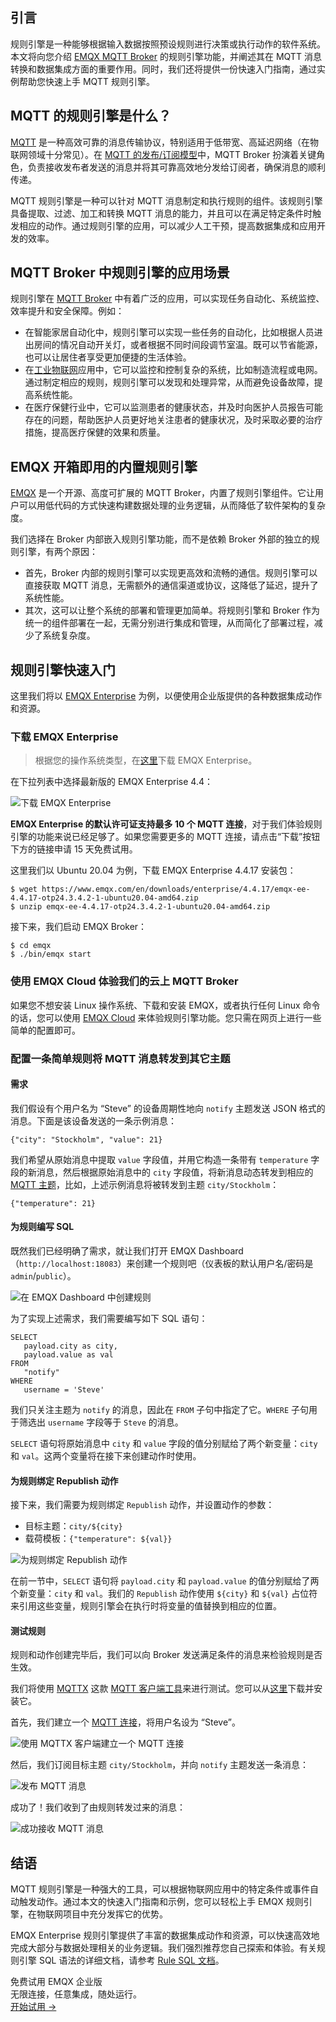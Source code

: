 ## 引言

规则引擎是一种能够根据输入数据按照预设规则进行决策或执行动作的软件系统。本文将向您介绍 [EMQX MQTT Broker](https://github.com/emqx/emqx) 的规则引擎功能，并阐述其在 MQTT 消息转换和数据集成方面的重要作用。同时，我们还将提供一份快速入门指南，通过实例帮助您快速上手 MQTT 规则引擎。

## MQTT 的规则引擎是什么？

[MQTT](https://www.emqx.com/zh/blog/the-easiest-guide-to-getting-started-with-mqtt) 是一种高效可靠的消息传输协议，特别适用于低带宽、高延迟网络（在物联网领域十分常见）。在 [MQTT 的发布/订阅模型](https://www.emqx.com/zh/blog/mqtt-5-introduction-to-publish-subscribe-model)中，MQTT Broker 扮演着关键角色，负责接收发布者发送的消息并将其可靠高效地分发给订阅者，确保消息的顺利传递。

MQTT 规则引擎是一种可以针对 MQTT 消息制定和执行规则的组件。该规则引擎具备提取、过滤、加工和转换 MQTT 消息的能力，并且可以在满足特定条件时触发相应的动作。通过规则引擎的应用，可以减少人工干预，提高数据集成和应用开发的效率。

## MQTT Broker 中规则引擎的应用场景

规则引擎在 [MQTT Broker](https://www.emqx.com/en/blog/the-ultimate-guide-to-mqtt-broker-comparison) 中有着广泛的应用，可以实现任务自动化、系统监控、效率提升和安全保障。例如：

- 在智能家居自动化中，规则引擎可以实现一些任务的自动化，比如根据人员进出房间的情况自动开关灯，或者根据不同时间段调节室温。既可以节省能源，也可以让居住者享受更加便捷的生活体验。
- 在[工业物联网](https://www.emqx.com/zh/blog/iiot-explained-examples-technologies-benefits-and-challenges)应用中，它可以监控和控制复杂的系统，比如制造流程或电网。通过制定相应的规则，规则引擎可以发现和处理异常，从而避免设备故障，提高系统性能。
- 在医疗保健行业中，它可以监测患者的健康状态，并及时向医护人员报告可能存在的问题，帮助医护人员更好地关注患者的健康状况，及时采取必要的治疗措施，提高医疗保健的效果和质量。

## EMQX 开箱即用的内置规则引擎

[EMQX](https://github.com/emqx/emqx) 是一个开源、高度可扩展的 MQTT Broker，内置了规则引擎组件。它让用户可以用低代码的方式快速构建数据处理的业务逻辑，从而降低了软件架构的复杂度。

我们选择在 Broker 内部嵌入规则引擎功能，而不是依赖 Broker 外部的独立的规则引擎，有两个原因：

- 首先，Broker 内部的规则引擎可以实现更高效和流畅的通信。规则引擎可以直接获取 MQTT 消息，无需额外的通信渠道或协议，这降低了延迟，提升了系统性能。
- 其次，这可以让整个系统的部署和管理更加简单。将规则引擎和 Broker 作为统一的组件部署在一起，无需分别进行集成和管理，从而简化了部署过程，减少了系统复杂度。

## 规则引擎快速入门

这里我们将以 [EMQX Enterprise](https://www.emqx.com/zh/products/emqx) 为例，以便使用企业版提供的各种数据集成动作和资源。

### 下载 EMQX Enterprise

> 根据您的操作系统类型，在[这里](https://www.emqx.com/zh/try?product=enterprise)下载 EMQX Enterprise。

在下拉列表中选择最新版的 EMQX Enterprise 4.4：

![下载 EMQX Enterprise](https://assets.emqx.com/images/a49d95d395aeedc13c92614bffd3bbf4.png)

**EMQX Enterprise 的默认许可证支持最多 10 个 MQTT 连接**，对于我们体验规则引擎的功能来说已经足够了。如果您需要更多的 MQTT 连接，请点击“下载”按钮下方的链接申请 15 天免费试用。

这里我们以 Ubuntu 20.04 为例，下载 EMQX Enterprise 4.4.17 安装包：

```
$ wget https://www.emqx.com/en/downloads/enterprise/4.4.17/emqx-ee-4.4.17-otp24.3.4.2-1-ubuntu20.04-amd64.zip
$ unzip emqx-ee-4.4.17-otp24.3.4.2-1-ubuntu20.04-amd64.zip
```

接下来，我们启动 EMQX Broker：

```
$ cd emqx
$ ./bin/emqx start
```

### 使用 EMQX Cloud 体验我们的云上 MQTT Broker

如果您不想安装 Linux 操作系统、下载和安装 EMQX，或者执行任何 Linux 命令的话，您可以使用 [EMQX Cloud](https://www.emqx.com/zh/cloud) 来体验规则引擎功能。您只需在网页上进行一些简单的配置即可。

### 配置一条简单规则将 MQTT 消息转发到其它主题

#### 需求

我们假设有个用户名为 “Steve” 的设备周期性地向 `notify` 主题发送 JSON 格式的消息。下面是该设备发送的一条示例消息：

```
{"city": "Stockholm", "value": 21}
```

我们希望从原始消息中提取 `value` 字段值，并用它构造一条带有 `temperature` 字段的新消息，然后根据原始消息中的 `city` 字段值，将新消息动态转发到相应的 [MQTT 主题](https://www.emqx.com/zh/blog/advanced-features-of-mqtt-topics)，比如，上述示例消息将被转发到主题 `city/Stockholm`：

```
{"temperature": 21}
```

#### 为规则编写 SQL

既然我们已经明确了需求，就让我们打开 EMQX Dashboard（`http://localhost:18083`）来创建一个规则吧（仪表板的默认用户名/密码是 `admin`/`public`）。

![在 EMQX Dashboard 中创建规则](https://assets.emqx.com/images/d4de7d5894c8daa92637168bdc8c26a7.png)

为了实现上述需求，我们需要编写如下 SQL 语句：

```
SELECT
   payload.city as city,
   payload.value as val
FROM
   "notify"
WHERE
   username = 'Steve'
```

我们只关注主题为 `notify` 的消息，因此在 `FROM` 子句中指定了它。`WHERE` 子句用于筛选出 `username` 字段等于 `Steve` 的消息。

`SELECT` 语句将原始消息中 `city` 和 `value` 字段的值分别赋给了两个新变量：`city` 和 `val`。这两个变量将在接下来创建动作时使用。

#### 为规则绑定 Republish 动作

接下来，我们需要为规则绑定 `Republish` 动作，并设置动作的参数：

- 目标主题：`city/${city}`
- 载荷模板：`{"temperature": ${val}}`

![为规则绑定 Republish 动作](https://assets.emqx.com/images/9bb862e87b3db73d20cb3201abae116a.png)

在前一节中，`SELECT` 语句将 `payload.city` 和 `payload.value` 的值分别赋给了两个新变量：`city` 和 `val`。我们的 `Republish` 动作使用 `${city}` 和 `${val}` 占位符来引用这些变量，规则引擎会在执行时将变量的值替换到相应的位置。

#### 测试规则

规则和动作创建完毕后，我们可以向 Broker 发送满足条件的消息来检验规则是否生效。

我们将使用 [MQTTX](https://mqttx.app/zh) 这款 [MQTT 客户端工具](https://www.emqx.com/zh/blog/mqtt-client-tools)来进行测试。您可以从[这里](https://mqttx.app/)下载并安装它。

首先，我们建立一个 [MQTT 连接](https://www.emqx.com/zh/blog/how-to-set-parameters-when-establishing-an-mqtt-connection)，将用户名设为 “Steve”。

![使用 MQTTX 客户端建立一个 MQTT 连接](https://assets.emqx.com/images/9b6675b6e9caca4ca1be0dd1bbbcc187.png)

然后，我们订阅目标主题 `city/Stockholm`，并向 `notify` 主题发送一条消息：

![发布 MQTT 消息](https://assets.emqx.com/images/d0a175b3334b01ae483720b89f925ccf.png)

成功了！我们收到了由规则转发过来的消息：

![成功接收 MQTT 消息](https://assets.emqx.com/images/1a00e6f56a34505b1e01b02a549d8c45.png)

## 结语

MQTT 规则引擎是一种强大的工具，可以根据物联网应用中的特定条件或事件自动触发动作。通过本文的快速入门指南和示例，您可以轻松上手 EMQX 规则引擎，在物联网项目中充分发挥它的优势。

EMQX Enterprise 规则引擎提供了丰富的数据集成动作和资源，可以快速高效地完成大部分与数据处理相关的业务逻辑。我们强烈推荐您自己探索和体验。有关规则引擎 SQL 语法的详细文档，请参考 [Rule SQL 文档](https://docs.emqx.com/en/enterprise/v4.4/rule/rule-engine_grammar_and_examples.html#sql-statement-example)。



<section class="promotion">
    <div>
        免费试用 EMQX 企业版
            <div class="is-size-14 is-text-normal has-text-weight-normal">无限连接，任意集成，随处运行。</div>
    </div>
    <a href="https://www.emqx.com/zh/try?product=enterprise" class="button is-gradient px-5">开始试用 →</a>
</section>
